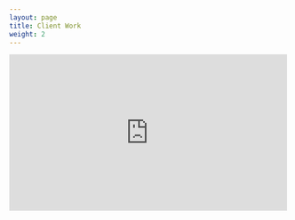 ```yaml
---
layout: page
title: Client Work
weight: 2
---
```


<iframe style=“border: 5px solid #111111;” src="https://player.vimeo.com/video/87159185" width="500" height="281" frameborder="0" webkitallowfullscreen mozallowfullscreen allowfullscreen></iframe>

